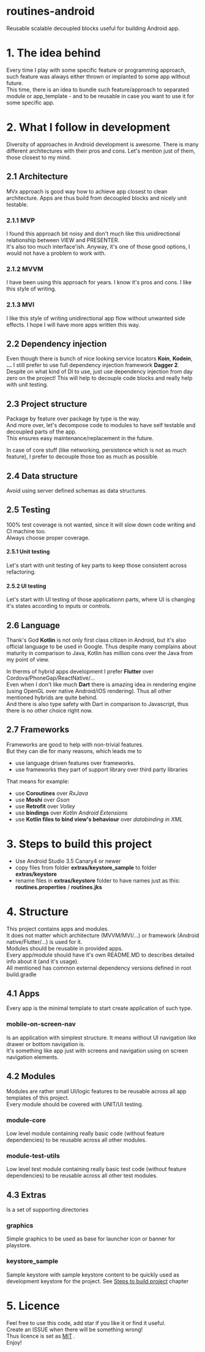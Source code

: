 # routines-android
Reusable scalable decoupled blocks useful for building Android app.
 
# 1. The idea behind
Every time I play with some specific feature or programming approach, such feature was always either thrown or implanted to some app without future.  
This time, there is an idea to bundle such feature/approach to separated module or app_template - and to be reusable in case you want to use it for some specific app.

# 2. What I follow in development

Diversity of approaches in Android development is awesome.
There is many different architectures with their pros and cons.
Let's mention just of them, those closest to my mind.

## 2.1 Architecture
MVx approach is good way how to achieve app closest to clean architecture.
Apps are thus build from decoupled blocks and nicely unit testable.  

### 2.1.1 MVP
I found this approach bit noisy and don't much like this unidirectional relationship between VIEW and PRESENTER.  
It's also too much interface'ish.
Anyway, it's one of those good options, I would not have a problem to work with. 

### 2.1.2 MVVM
I have  been using this approach for years. I know it's pros and cons.
I like this style of writing.

### 2.1.3 MVI
I like this style of writing unidirectional app flow without unwanted side effects.
I hope I will have more apps written this way.

## 2.2 Dependency injection
Even though there is bunch of nice looking service locators **Koin**, **Kodein**, **...** I still prefer to use full dependency injection 
framework **Dagger 2**.  
Despite on what kind of DI to use, just use dependency injection from day zero on the project!
This will help to decouple code blocks and really help with unit testing.

## 2.3 Project structure
Package by feature over package by type is the way.  
And more over, let's decompose code to modules to have self testable and decoupled parts of the app.  
This ensures easy maintenance/replacement in the future.

In case of core stuff (like networking, persistence which is not as much feature), I prefer to decouple 
those too as much as possible.

## 2.4 Data structure
Avoid using server defined schemas as data structures.

## 2.5 Testing
100% test coverage is not wanted, since it will slow down code writing and CI machine too.  
Always choose proper coverage.  

#### 2.5.1 Unit testing
Let's start with unit testing of key parts to keep those consistent across refactoring.  

#### 2.5.2 UI testing
Let's start with UI testing of those applicationn parts, where UI is changing it's states according to inputs or controls.

## 2.6 Language
Thank's God **Kotlin** is not only first class citizen in Android, but it's also official language to be used in Google.
Thus despite many complains about maturity in comparison to Java, Kotlin has million cons over the Java from my point of view.

In therms of hybrid apps development I prefer **Flutter** over Cordova/PhoneGap/ReactNative/...  
Even when I don't like much **Dart** there is amazing idea in rendering engine (using OpenGL over native Android/iOS rendering). Thus all other mentioned hybrids are quite behind.   
And there is also type safety with Dart in comparison to Javascript, thus there is no other choice right now.  

## 2.7 Frameworks
Frameworks are good to help with non-trivial features.  
But they can die for many reasons, which leads me to 
- use language driven features over frameworks.  
- use frameworks they part of support library over third party libraries  
  
That means for example:
- use **Coroutines** over *RxJava*
- use **Moshi** over *Gson*
- use **Retrofit** over *Volley*
- use **bindings** over *Kotlin Android Extensions*
- use **Kotlin files to bind view's behaviour** over *databinding in XML*


# 3. Steps to build this project
- Use Android Studio 3.5 Canary4 or newer
- copy files from folder **extras/keystore_sample** to folder **extras/keystore** 
- rename files in **extras/keystore** folder to have names just as this: **routines.properties** / **routines.jks**



# 4. Structure
This project contains apps and modules.   
It does not matter which architecture (MVVM/MVI/...) or framework (Android native/Flutter/...) is used for it.  
Modules should be reusable in provided apps.  
Every app/module should have it's own README.MD to describes detailed info about it (and it's usage).  
All mentioned has common external dependency versions defined in root build.gradle  

	
## 4.1 Apps
Every app is the minimal template to start create application of such type.  

### mobile-on-screen-nav
Is an application with simplest structure.  It means without UI navigation like drawer or bottom navigation is.  
It's something like app just with screens and navigation using on screen navigation elements.  

## 4.2 Modules
Modules are rather small UI/logic features to be reusable across all app templates of this project.  
Every module should be covered with UNIT/UI testing.  

### module-core
Low level module containing really basic code (without feature dependencies) to be reusable across all other modules.  


### module-test-utils
Low level test module containing really basic test code (without feature dependencies) to be reusable across all other test modules.  

## 4.3 Extras
Is a set of supporting directories  
### graphics
Simple graphics to be used as base for launcher icon or banner for playstore.  
### keystore_sample
Sample keystore with sample keystore content to be quickly used as development keystore for the project. See [Steps to build project](#Steps-to-build-this-project) chapter 

# 5. Licence
Feel free to use this code, add star if you like it or find it useful.  
Create an ISSUE when there will be something wrong!  
Thus licence is set as [MIT](LICENSE) .  
Enjoy! 
